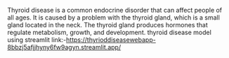 Thyroid disease is a common endocrine disorder that can affect people of all ages. It is caused by a problem with the thyroid gland, which is a small gland located in the neck. The thyroid gland produces hormones that regulate metabolism, growth, and development.
thyroid disease model using streamlit
link:-https://thyrioddiseasewebapp-8bbzj5afjjhyny6fw9agyn.streamlit.app/
